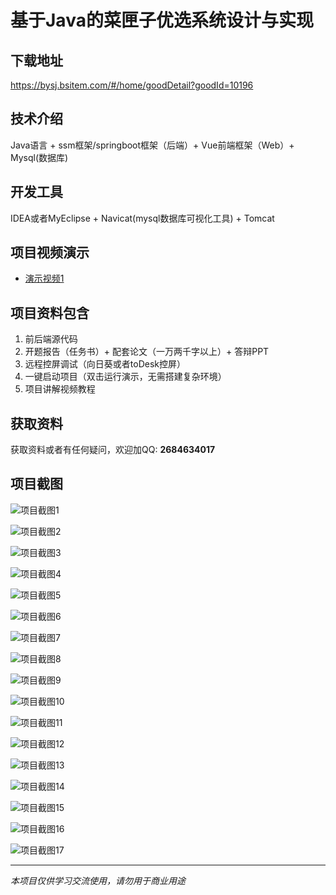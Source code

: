 # 基于Java的菜匣子优选系统设计与实现

## 下载地址
https://bysj.bsitem.com/#/home/goodDetail?goodId=10196

## 技术介绍
Java语言 + ssm框架/springboot框架（后端）+ Vue前端框架（Web）+ Mysql(数据库)

## 开发工具
IDEA或者MyEclipse + Navicat(mysql数据库可视化工具) + Tomcat

## 项目视频演示
- [演示视频1](https://graduation-images.oss-cn-beijing.aliyuncs.com/videos/828%E5%A5%97ssm%E5%BD%95%E5%83%8F/10196_ssm039%E5%9F%BA%E4%BA%8EJava%E7%9A%84%E8%8F%9C%E5%8C%A3%E5%AD%90%E4%BC%98%E9%80%89%E7%B3%BB%E7%BB%9F%E8%AE%BE%E8%AE%A1%E4%B8%8E%E5%AE%9E%E7%8E%B0%E5%BD%95%E5%83%8F.mp4)

## 项目资料包含
1. 前后端源代码
2. 开题报告（任务书）+ 配套论文（一万两千字以上）+ 答辩PPT
3. 远程控屏调试（向日葵或者toDesk控屏）
4. 一键启动项目（双击运行演示，无需搭建复杂环境）
5. 项目讲解视频教程

## 获取资料
获取资料或者有任何疑问，欢迎加QQ: **2684634017**

## 项目截图
![项目截图1](https://graduation-images.oss-cn-beijing.aliyuncs.com/图片/10196/毕设论坛项目主图.jpg)

![项目截图2](https://graduation-images.oss-cn-beijing.aliyuncs.com/图片/10196/1.png)

![项目截图3](https://graduation-images.oss-cn-beijing.aliyuncs.com/图片/10196/2.png)

![项目截图4](https://graduation-images.oss-cn-beijing.aliyuncs.com/图片/10196/3.png)

![项目截图5](https://graduation-images.oss-cn-beijing.aliyuncs.com/图片/10196/4.png)

![项目截图6](https://graduation-images.oss-cn-beijing.aliyuncs.com/图片/10196/5.png)

![项目截图7](https://graduation-images.oss-cn-beijing.aliyuncs.com/图片/10196/6.png)

![项目截图8](https://graduation-images.oss-cn-beijing.aliyuncs.com/图片/10196/7.png)

![项目截图9](https://graduation-images.oss-cn-beijing.aliyuncs.com/图片/10196/8.png)

![项目截图10](https://graduation-images.oss-cn-beijing.aliyuncs.com/图片/10196/9.png)

![项目截图11](https://graduation-images.oss-cn-beijing.aliyuncs.com/图片/10196/10.png)

![项目截图12](https://graduation-images.oss-cn-beijing.aliyuncs.com/图片/10196/11.png)

![项目截图13](https://graduation-images.oss-cn-beijing.aliyuncs.com/图片/10196/12.png)

![项目截图14](https://graduation-images.oss-cn-beijing.aliyuncs.com/图片/10196/13.png)

![项目截图15](https://graduation-images.oss-cn-beijing.aliyuncs.com/图片/10196/14.png)

![项目截图16](https://graduation-images.oss-cn-beijing.aliyuncs.com/图片/10196/15.png)

![项目截图17](https://graduation-images.oss-cn-beijing.aliyuncs.com/图片/10196/16.png)

---
*本项目仅供学习交流使用，请勿用于商业用途*
